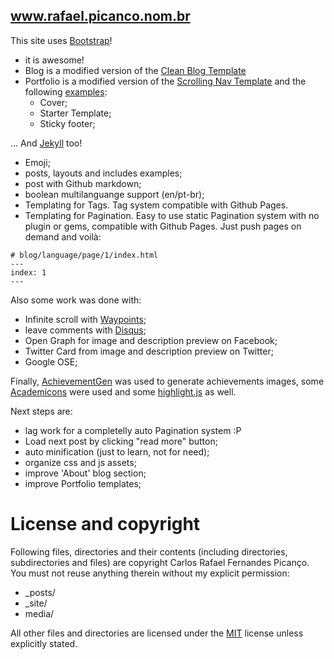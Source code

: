 ## www.rafael.picanco.nom.br

This site uses [Bootstrap](http://getbootstrap.com/)!
 - it is awesome!
 - Blog is a modified version of the [Clean Blog Template](http://startbootstrap.com/template-overviews/clean-blog/) 
 - Portfolio is a modified version of the [Scrolling Nav Template](http://startbootstrap.com/template-overviews/scrolling-nav/) and the following [examples](http://getbootstrap.com/getting-started/#examples):
 	- Cover;
 	- Starter Template;
 	- Sticky footer;

... And [Jekyll](http://jekyllrb.com/) too!
 - Emoji;
 - posts, layouts and includes examples;
 - post with Github markdown;
 - boolean multilanguange support (en/pt-br);
 - Templating for Tags. Tag system compatible with Github Pages.
 - Templating for Pagination. Easy to use static Pagination system with no plugin or gems, compatible with Github Pages. Just push pages on demand and voilà:


```
# blog/language/page/1/index.html
---
index: 1
---
```

Also some work was done with:
 - Infinite scroll with [Waypoints](http://imakewebthings.com/waypoints/shortcuts/infinite-scroll/);
 - leave comments with [Disqus](https://disqus.com/);
 - Open Graph for image and description preview on Facebook;
 - Twitter Card from image and description preview on Twitter;
 - Google OSE;

Finally, [AchievementGen](http://achievementgen.com/360/) was used to generate achievements images, some [Academicons](http://jpswalsh.github.io/academicons/) were used and some [highlight.js](https://highlightjs.org/) as well. 

Next steps are:
 - lag work for a completelly auto Pagination system :P
 - Load next post by clicking "read more" button; 
 - auto minification (just to learn, not for need);
 - organize css and js assets;
 - improve 'About' blog section;
 - improve Portfolio templates;
    
# License and copyright

Following files, directories and their contents (including directories, subdirectories and files) are copyright Carlos Rafael Fernandes Picanço. You must not reuse anything therein without my explicit permission:

* _posts/
* _site/
* media/

All other files and directories are licensed under the [MIT](http://www.opensource.org/licenses/mit-license.php) license unless explicitly stated.